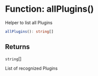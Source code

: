 # Function: allPlugins()

Helper to list all Plugins

```ts
allPlugins(): string[]
```

## Returns

`string`[]

List of recognized Plugins
